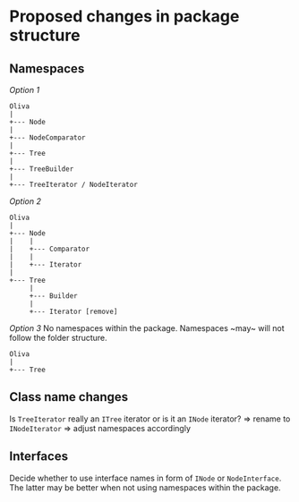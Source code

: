 # Proposed changes in package structure

## Namespaces

*Option 1*
```
Oliva
|
+--- Node
|
+--- NodeComparator
|
+--- Tree
|
+--- TreeBuilder
|
+--- TreeIterator / NodeIterator
```

*Option 2*
```
Oliva
|
+--- Node
|    |
|    +--- Comparator
|    |
|    +--- Iterator
|
+--- Tree
     |
     +--- Builder
     |
     +--- Iterator [remove]
```

*Option 3*
No namespaces within the package. Namespaces ~may~ will not follow the folder structure.
```
Oliva
|
+--- Tree
```


## Class name changes

Is `TreeIterator` really an `ITree` iterator or is it an `INode` iterator?
=> rename to `INodeIterator`
=> adjust namespaces accordingly


## Interfaces

Decide whether to use interface names in form of `INode` or `NodeInterface`.
The latter may be better when not using namespaces within the package.

